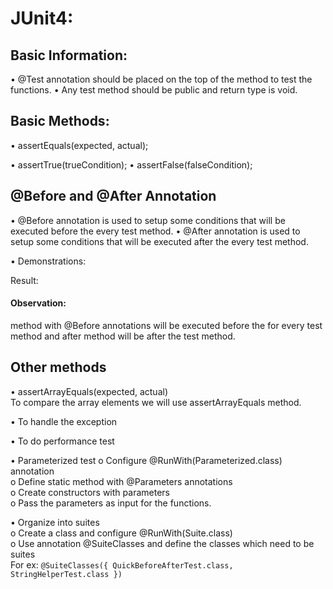 # JUnit4:

## Basic Information:
  •	@Test annotation should be placed on the top of the method to test the functions.
  •	Any test method should be public and return type is void.
 
## Basic Methods:
  •	assertEquals(expected, actual);

  •	assertTrue(trueCondition);
  •	assertFalse(falseCondition);
 

## @Before and @After Annotation
•	@Before annotation is used to setup some conditions that will be executed before the every test method.
•	@After annotation is used to setup some conditions that will be executed after the every test method.
 
•	Demonstrations:
 
  Result:
       
#### Observation: 
method with @Before annotations will be executed before the for every test method and after method will be after the test method.

## Other methods
•	assertArrayEquals(expected, actual)  <br>
To compare the array elements we will use assertArrayEquals method.   <br>
 
•	To handle the exception  <br>

•	To do performance test  <br>
 
•	Parameterized test
  o	Configure @RunWith(Parameterized.class) annotation <br>
  o	Define static method with @Parameters annotations  <br>
  o	Create constructors with parameters  <br>
  o	Pass the parameters as input for the functions.  <br>
 

•	Organize into suites <br>
  o	Create a class and configure  @RunWith(Suite.class) <br>
  o	Use annotation @SuiteClasses and define the classes which need to be suites <br>
  For ex:   ``@SuiteClasses({ QuickBeforeAfterTest.class, StringHelperTest.class })`` <br>
	     
	 
